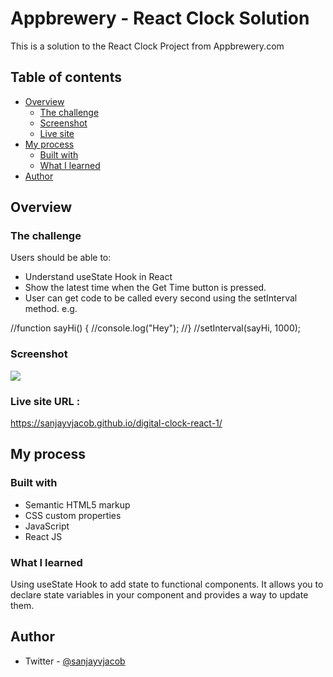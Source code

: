 # Appbrewery - React Clock Solution

This is a solution to the React Clock Project from Appbrewery.com

## Table of contents

- [Overview](#overview)
  - [The challenge](#the-challenge)
  - [Screenshot](#screenshot)
  - [Live site](#livesite)
- [My process](#my-process)
  - [Built with](#built-with)
  - [What I learned](#what-i-learned)
- [Author](#author)

## Overview

### The challenge

Users should be able to:

- Understand useState Hook in React
- Show the latest time when the Get Time button is pressed.
- User can get code to be called every second using the setInterval method.
  e.g.

//function sayHi() {
//console.log("Hey");
//}
//setInterval(sayHi, 1000);

### Screenshot

![](./Screenshot.png)

### Live site URL :

https://sanjayvjacob.github.io/digital-clock-react-1/

## My process

### Built with

- Semantic HTML5 markup
- CSS custom properties
- JavaScript
- React JS

### What I learned

Using useState Hook to add state to functional components. It allows you to declare state variables in your component and provides a way to update them.

## Author

- Twitter - [@sanjayvjacob](https://www.twitter.com/sanjayvjacob)
